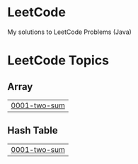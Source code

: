 # LeetCode
My solutions to LeetCode Problems (Java)

<!---LeetCode Topics Start-->
# LeetCode Topics
## Array
|  |
| ------- |
| [0001-two-sum](https://github.com/asynckumar/LeetCode/tree/master/0001-two-sum) |
## Hash Table
|  |
| ------- |
| [0001-two-sum](https://github.com/asynckumar/LeetCode/tree/master/0001-two-sum) |
<!---LeetCode Topics End-->